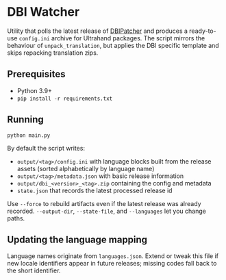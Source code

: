# DBI Watcher

Utility that polls the latest release of [DBIPatcher](https://github.com/rashevskyv/DBIPatcher) and produces a ready-to-use `config.ini` archive for Ultrahand packages. The script mirrors the behaviour of `unpack_translation`, but applies the DBI specific template and skips repacking translation zips.

## Prerequisites

* Python 3.9+
* `pip install -r requirements.txt`

## Running

```
python main.py
```

By default the script writes:

* `output/<tag>/config.ini` with language blocks built from the release assets (sorted alphabetically by language name)
* `output/<tag>/metadata.json` with basic release information
* `output/dbi_<version>_<tag>.zip` containing the config and metadata
* `state.json` that records the latest processed release id

Use `--force` to rebuild artifacts even if the latest release was already recorded. `--output-dir`, `--state-file`, and `--languages` let you change paths.

## Updating the language mapping

Language names originate from `languages.json`. Extend or tweak this file if new locale identifiers appear in future releases; missing codes fall back to the short identifier.
